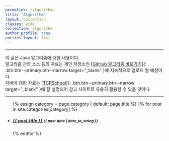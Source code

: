 ```yaml
---
permalink: /algorithm/
title: "Algorithm"
layout: collection
classes: wide
collection: algorithm
author_profile: true
entries_layout: list
---
```


---
이 글은 Java 알고리즘에 대한 내용이다.  
알고리즘 관련 소스 등의 자료는 개인 저장소인
[[GitHub 알고리즘 바로가기]](https://github.com/onda2me/algorithm){: .btn.btn--primary.btn--narrow target="_blank" }에 지속적으로 업로드 할 예정이다.  
자바에 대한 자료는 [[TCPSchool]](http://tcpschool.com/java/intro){: .btn.btn--primary.btn--narrow target="_blank" }에 잘 설명되어 참고 사이트로 유용히 활용할 수 있을 것이다.

---


<ul class="posts-list">
 
  {% assign category = page.category | default: page.title %}
  {% for post in site.categories[category] %}
    <li>
      <h5>
        <a href="{{ site.baseurl }}{{ post.url }}">
          {{ post.title }}
        </a>
        <small>{{ post.date | date_to_string }}</small>
      </h5>
    </li>
  {% endfor %}
  
</ul>


